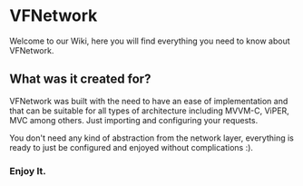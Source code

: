 # VFNetwork
Welcome to our Wiki, here you will find everything you need to know about VFNetwork.


## What was it created for?

VFNetwork was built with the need to have an ease of implementation and that can be suitable for all types of architecture including MVVM-C, ViPER, MVC among others. Just importing and configuring your requests. 

You don't need any kind of abstraction from the network layer, everything is ready to just be configured and enjoyed without complications :).

<h3>Enjoy It.</h3>
